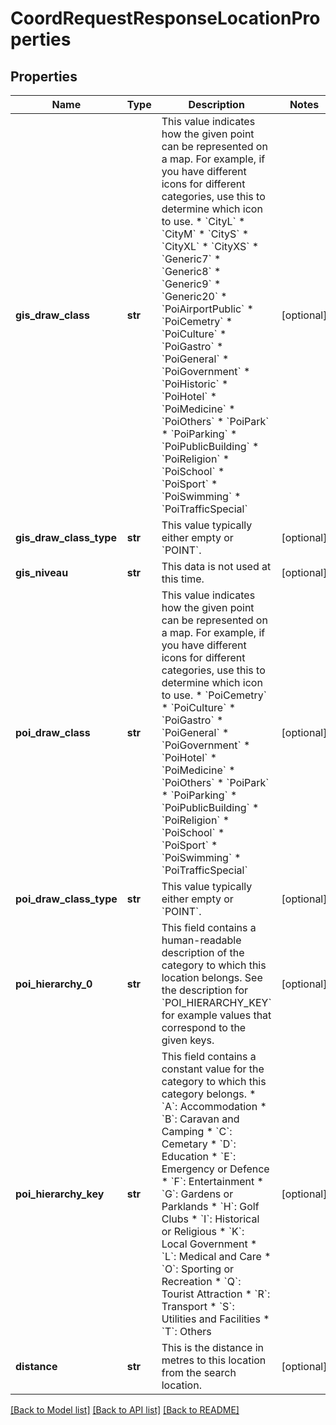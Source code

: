 # CoordRequestResponseLocationProperties

## Properties
Name | Type | Description | Notes
------------ | ------------- | ------------- | -------------
**gis_draw_class** | **str** | This value indicates how the given point can be represented on a map. For example, if you have different icons for different categories, use this to determine which icon to use.  * &#x60;CityL&#x60; * &#x60;CityM&#x60; * &#x60;CityS&#x60; * &#x60;CityXL&#x60; * &#x60;CityXS&#x60; * &#x60;Generic7&#x60; * &#x60;Generic8&#x60; * &#x60;Generic9&#x60; * &#x60;Generic20&#x60; * &#x60;PoiAirportPublic&#x60; * &#x60;PoiCemetry&#x60; * &#x60;PoiCulture&#x60; * &#x60;PoiGastro&#x60; * &#x60;PoiGeneral&#x60; * &#x60;PoiGovernment&#x60; * &#x60;PoiHistoric&#x60; * &#x60;PoiHotel&#x60; * &#x60;PoiMedicine&#x60; * &#x60;PoiOthers&#x60; * &#x60;PoiPark&#x60; * &#x60;PoiParking&#x60; * &#x60;PoiPublicBuilding&#x60; * &#x60;PoiReligion&#x60; * &#x60;PoiSchool&#x60; * &#x60;PoiSport&#x60; * &#x60;PoiSwimming&#x60; * &#x60;PoiTrafficSpecial&#x60;  | [optional] 
**gis_draw_class_type** | **str** | This value typically either empty or &#x60;POINT&#x60;. | [optional] 
**gis_niveau** | **str** | This data is not used at this time. | [optional] 
**poi_draw_class** | **str** | This value indicates how the given point can be represented on a map. For example, if you have different icons for different categories, use this to determine which icon to use.  * &#x60;PoiCemetry&#x60; * &#x60;PoiCulture&#x60; * &#x60;PoiGastro&#x60; * &#x60;PoiGeneral&#x60; * &#x60;PoiGovernment&#x60; * &#x60;PoiHotel&#x60; * &#x60;PoiMedicine&#x60; * &#x60;PoiOthers&#x60; * &#x60;PoiPark&#x60; * &#x60;PoiParking&#x60; * &#x60;PoiPublicBuilding&#x60; * &#x60;PoiReligion&#x60; * &#x60;PoiSchool&#x60; * &#x60;PoiSport&#x60; * &#x60;PoiSwimming&#x60; * &#x60;PoiTrafficSpecial&#x60;  | [optional] 
**poi_draw_class_type** | **str** | This value typically either empty or &#x60;POINT&#x60;. | [optional] 
**poi_hierarchy_0** | **str** | This field contains a human-readable description of the category to which this location belongs. See the description for &#x60;POI_HIERARCHY_KEY&#x60; for example values that correspond to the given keys.  | [optional] 
**poi_hierarchy_key** | **str** | This field contains a constant value for the category to which this category belongs.  * &#x60;A&#x60;: Accommodation * &#x60;B&#x60;: Caravan and Camping * &#x60;C&#x60;: Cemetary * &#x60;D&#x60;: Education * &#x60;E&#x60;: Emergency or Defence * &#x60;F&#x60;: Entertainment * &#x60;G&#x60;: Gardens or Parklands * &#x60;H&#x60;: Golf Clubs * &#x60;I&#x60;: Historical or Religious * &#x60;K&#x60;: Local Government * &#x60;L&#x60;: Medical and Care * &#x60;O&#x60;: Sporting or Recreation * &#x60;Q&#x60;: Tourist Attraction * &#x60;R&#x60;: Transport * &#x60;S&#x60;: Utilities and Facilities * &#x60;T&#x60;: Others  | [optional] 
**distance** | **str** | This is the distance in metres to this location from the search location. | [optional] 

[[Back to Model list]](../README.md#documentation-for-models) [[Back to API list]](../README.md#documentation-for-api-endpoints) [[Back to README]](../README.md)


